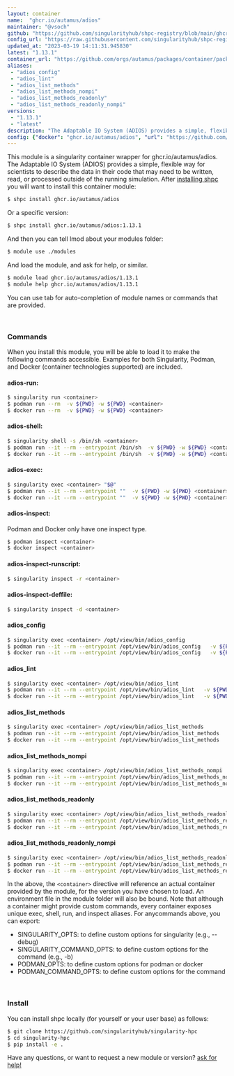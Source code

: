 ```yaml
---
layout: container
name:  "ghcr.io/autamus/adios"
maintainer: "@vsoch"
github: "https://github.com/singularityhub/shpc-registry/blob/main/ghcr.io/autamus/adios/container.yaml"
config_url: "https://raw.githubusercontent.com/singularityhub/shpc-registry/main/ghcr.io/autamus/adios/container.yaml"
updated_at: "2023-03-19 14:11:31.945830"
latest: "1.13.1"
container_url: "https://github.com/orgs/autamus/packages/container/package/adios"
aliases:
 - "adios_config"
 - "adios_lint"
 - "adios_list_methods"
 - "adios_list_methods_nompi"
 - "adios_list_methods_readonly"
 - "adios_list_methods_readonly_nompi"
versions:
 - "1.13.1"
 - "latest"
description: "The Adaptable IO System (ADIOS) provides a simple, flexible way for scientists to describe the data in their code that may need to be written, read, or processed outside of the running simulation."
config: {"docker": "ghcr.io/autamus/adios", "url": "https://github.com/orgs/autamus/packages/container/package/adios", "maintainer": "@vsoch", "description": "The Adaptable IO System (ADIOS) provides a simple, flexible way for scientists to describe the data in their code that may need to be written, read, or processed outside of the running simulation.", "latest": {"1.13.1": "sha256:6bef53fabcbd0bb078fb64da6fa3780a7832bbdf2ffd3ba1c668b5078fa3f56a"}, "tags": {"1.13.1": "sha256:6bef53fabcbd0bb078fb64da6fa3780a7832bbdf2ffd3ba1c668b5078fa3f56a", "latest": "sha256:6bef53fabcbd0bb078fb64da6fa3780a7832bbdf2ffd3ba1c668b5078fa3f56a"}, "aliases": {"adios_config": "/opt/view/bin/adios_config", "adios_lint": "/opt/view/bin/adios_lint", "adios_list_methods": "/opt/view/bin/adios_list_methods", "adios_list_methods_nompi": "/opt/view/bin/adios_list_methods_nompi", "adios_list_methods_readonly": "/opt/view/bin/adios_list_methods_readonly", "adios_list_methods_readonly_nompi": "/opt/view/bin/adios_list_methods_readonly_nompi"}}
---
```


This module is a singularity container wrapper for ghcr.io/autamus/adios.
The Adaptable IO System (ADIOS) provides a simple, flexible way for scientists to describe the data in their code that may need to be written, read, or processed outside of the running simulation.
After [installing shpc](#install) you will want to install this container module:


```bash
$ shpc install ghcr.io/autamus/adios
```

Or a specific version:

```bash
$ shpc install ghcr.io/autamus/adios:1.13.1
```

And then you can tell lmod about your modules folder:

```bash
$ module use ./modules
```

And load the module, and ask for help, or similar.

```bash
$ module load ghcr.io/autamus/adios/1.13.1
$ module help ghcr.io/autamus/adios/1.13.1
```

You can use tab for auto-completion of module names or commands that are provided.

<br>

### Commands

When you install this module, you will be able to load it to make the following commands accessible.
Examples for both Singularity, Podman, and Docker (container technologies supported) are included.

#### adios-run:

```bash
$ singularity run <container>
$ podman run --rm  -v ${PWD} -w ${PWD} <container>
$ docker run --rm  -v ${PWD} -w ${PWD} <container>
```

#### adios-shell:

```bash
$ singularity shell -s /bin/sh <container>
$ podman run --it --rm --entrypoint /bin/sh  -v ${PWD} -w ${PWD} <container>
$ docker run --it --rm --entrypoint /bin/sh  -v ${PWD} -w ${PWD} <container>
```

#### adios-exec:

```bash
$ singularity exec <container> "$@"
$ podman run --it --rm --entrypoint ""  -v ${PWD} -w ${PWD} <container> "$@"
$ docker run --it --rm --entrypoint ""  -v ${PWD} -w ${PWD} <container> "$@"
```

#### adios-inspect:

Podman and Docker only have one inspect type.

```bash
$ podman inspect <container>
$ docker inspect <container>
```

#### adios-inspect-runscript:

```bash
$ singularity inspect -r <container>
```

#### adios-inspect-deffile:

```bash
$ singularity inspect -d <container>
```


#### adios_config

```bash
$ singularity exec <container> /opt/view/bin/adios_config
$ podman run --it --rm --entrypoint /opt/view/bin/adios_config   -v ${PWD} -w ${PWD} <container> -c " $@"
$ docker run --it --rm --entrypoint /opt/view/bin/adios_config   -v ${PWD} -w ${PWD} <container> -c " $@"
```


#### adios_lint

```bash
$ singularity exec <container> /opt/view/bin/adios_lint
$ podman run --it --rm --entrypoint /opt/view/bin/adios_lint   -v ${PWD} -w ${PWD} <container> -c " $@"
$ docker run --it --rm --entrypoint /opt/view/bin/adios_lint   -v ${PWD} -w ${PWD} <container> -c " $@"
```


#### adios_list_methods

```bash
$ singularity exec <container> /opt/view/bin/adios_list_methods
$ podman run --it --rm --entrypoint /opt/view/bin/adios_list_methods   -v ${PWD} -w ${PWD} <container> -c " $@"
$ docker run --it --rm --entrypoint /opt/view/bin/adios_list_methods   -v ${PWD} -w ${PWD} <container> -c " $@"
```


#### adios_list_methods_nompi

```bash
$ singularity exec <container> /opt/view/bin/adios_list_methods_nompi
$ podman run --it --rm --entrypoint /opt/view/bin/adios_list_methods_nompi   -v ${PWD} -w ${PWD} <container> -c " $@"
$ docker run --it --rm --entrypoint /opt/view/bin/adios_list_methods_nompi   -v ${PWD} -w ${PWD} <container> -c " $@"
```


#### adios_list_methods_readonly

```bash
$ singularity exec <container> /opt/view/bin/adios_list_methods_readonly
$ podman run --it --rm --entrypoint /opt/view/bin/adios_list_methods_readonly   -v ${PWD} -w ${PWD} <container> -c " $@"
$ docker run --it --rm --entrypoint /opt/view/bin/adios_list_methods_readonly   -v ${PWD} -w ${PWD} <container> -c " $@"
```


#### adios_list_methods_readonly_nompi

```bash
$ singularity exec <container> /opt/view/bin/adios_list_methods_readonly_nompi
$ podman run --it --rm --entrypoint /opt/view/bin/adios_list_methods_readonly_nompi   -v ${PWD} -w ${PWD} <container> -c " $@"
$ docker run --it --rm --entrypoint /opt/view/bin/adios_list_methods_readonly_nompi   -v ${PWD} -w ${PWD} <container> -c " $@"
```



In the above, the `<container>` directive will reference an actual container provided
by the module, for the version you have chosen to load. An environment file in the
module folder will also be bound. Note that although a container
might provide custom commands, every container exposes unique exec, shell, run, and
inspect aliases. For anycommands above, you can export:

 - SINGULARITY_OPTS: to define custom options for singularity (e.g., --debug)
 - SINGULARITY_COMMAND_OPTS: to define custom options for the command (e.g., -b)
 - PODMAN_OPTS: to define custom options for podman or docker
 - PODMAN_COMMAND_OPTS: to define custom options for the command

<br>

### Install

You can install shpc locally (for yourself or your user base) as follows:

```bash
$ git clone https://github.com/singularityhub/singularity-hpc
$ cd singularity-hpc
$ pip install -e .
```

Have any questions, or want to request a new module or version? [ask for help!](https://github.com/singularityhub/singularity-hpc/issues)